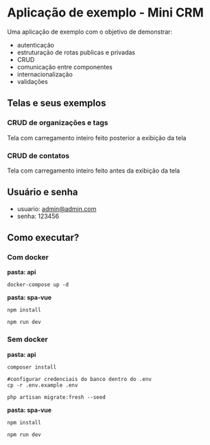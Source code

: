 # Aplicação de exemplo - Mini CRM

Uma aplicação de exemplo com o objetivo de demonstrar:

- autenticação
- estruturação de rotas publicas e privadas
- CRUD
- comunicação entre componentes
- internacionalização
- validações

## Telas e seus exemplos

### CRUD de organizações e tags

Tela com carregamento inteiro feito posterior a exibição da tela

### CRUD de contatos

Tela com carregamento inteiro feito antes da exibição da tela


## Usuário e senha

- usuario: admin@admin.com
- senha: 123456

## Como executar?

### Com docker

**pasta: api**
```shell
docker-compose up -d
```

**pasta: spa-vue**

```shell
npm install

npm run dev
```

### Sem docker

**pasta: api**
```shell
composer install

#configurar credenciais do banco dentro do .env
cp -r .env.example .env

php artisan migrate:fresh --seed
```

**pasta: spa-vue**

```shell
npm install

npm run dev
```
